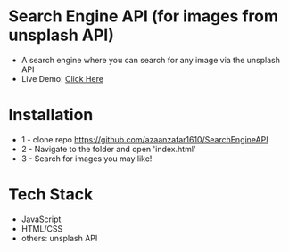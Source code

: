 # Search Engine API (for images from unsplash API)
- A search engine where you can search for any image via the unsplash API
- Live Demo: [Click Here](https://searchimagesapi.netlify.app/)
# Installation
- 1 - clone repo https://github.com/azaanzafar1610/SearchEngineAPI
- 2 - Navigate to the folder and open 'index.html'
- 3 - Search for images you may like!



# Tech Stack
- JavaScript
- HTML/CSS
- others: unsplash API

